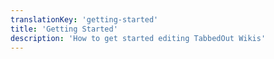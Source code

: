 ```yaml
---
translationKey: 'getting-started'
title: 'Getting Started'
description: 'How to get started editing TabbedOut Wikis'
---
```

